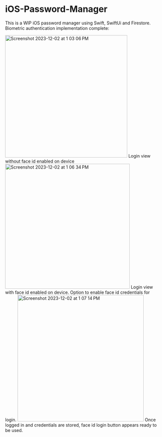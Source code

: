 # iOS-Password-Manager

This is a WIP iOS password manager using Swift, SwiftUi and Firestore. Biometric authentication implementation complete:

<img width="394" alt="Screenshot 2023-12-02 at 1 03 06 PM" src="https://github.com/alecmorrison/iOS-Password-Manager/assets/108090479/e72e4221-4e0f-4693-9ce1-050b6487ee8e">
Login view without face id enabled on device


<img width="402" alt="Screenshot 2023-12-02 at 1 06 34 PM" src="https://github.com/alecmorrison/iOS-Password-Manager/assets/108090479/336dd2ca-baac-4a22-97c4-ed89323f7c97">
Login view with face id enabled on device. Option to enable face id credentials for login.


<img width="407" alt="Screenshot 2023-12-02 at 1 07 14 PM" src="https://github.com/alecmorrison/iOS-Password-Manager/assets/108090479/a158b03e-9714-439b-b652-c8a1b2796a04">
Once logged in and credentials are stored, face id login button appears ready to be used.

